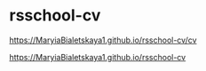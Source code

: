 # rsschool-cv

https://MaryiaBialetskaya1.github.io/rsschool-cv/cv

https://MaryiaBialetskaya1.github.io/rsschool-cv
